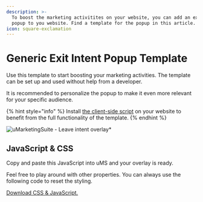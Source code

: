 ```yaml
---
description: >-
  To boost the marketing activitites on your website, you can add an exit intent
  popup to you website. Find a template for the popup in this article.
icon: square-exclamation
---
```


# Generic Exit Intent Popup Template

Use this template to start boosting your marketing activities. The template can be set up and used without help from a developer.

It is recommended to personalize the popup to make it even more relevant for your specific audience.

{% hint style="info" %}
Install [the client-side script](../../../../analytics/clientside-events-and-additional-javascript-files/additional-measurements-with-our-ums-analytics-scripts/) on your website to benefit from the full functionality of the template.
{% endhint %}

![uMarketingSuite - Leave intent overlay]()\*

## JavaScript & CSS

Copy and paste this JavaScript into uMS and your overlay is ready.

Feel free to play around with other properties. You can always use the following code to reset the styling.

[Download CSS & JavaScript.](../../../../media/kxmpljfv/ums-exit-intent-overlay.zip)
